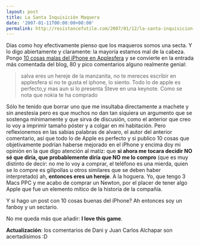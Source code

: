 ```yaml
---
layout: post
title: La Santa Inquisición Maquera
date: '2007-01-11T00:00:00+00:00'
permalink: http://resistancefutile.com/2007/01/12/la-santa-inquisicion-maquera/
---
```

Días como hoy efectivamente pienso que los maqueros somos una secta. Y lo digo abiertamente y claramente: la mayoría estamos mal de la cabeza. Pongo <a href="http://www.applesfera.com/2007/01/11-mas-de-10-cosas-que-no-molan-del-iphone">10 cosas malas del iPhone en Applesfera</a> y se convierte en la entrada más comentada del blog, 80 y pico comentarios alguno realmente genial:
<blockquote>salva eres un hereje de la manzanita, no te mereces escribir en applesfera si no te gusta el iphone, lo siento. Todo lo de apple es perfecto,y mas aun si lo presenta Steve en una keynote. Como se nota que nokia te ha comprado</blockquote><p>Sólo he tenido que borrar uno que me insultaba directamente a machete y sin anestesia pero es que muchos no dan tan siquiera un argumento que se sostenga mínimamente y que sirva de discusión, como el anterior que creo lo voy a imprimir tamaño póster y a colgar en mi habitación. Pero reflexionemos en las sabias palabras de alvaro, el autor del anterior comentario, así que todo lo de Apple es perfecto y si publico 10 cosas que objetivamente podrían haberse mejorado en el iPhone y encima doy mi opinión en la que digo atención al matiz: que <span style="font-weight:bold;">si ahora me tocara decidir NO sé que diría, que probablemente diría que NO me lo compro</span> (que es muy distinto de decir: no me lo voy a comprar, el teléfono es una mierda, quien se lo compre es gilipollas u otros similares que se deben haber interpretado) ah, <span style="font-weight:bold;">entonces eres un hereje</span>. A la hoguera. Yo, que tengo 3 Macs PPC y me acabo de comprar un Newton, por el placer de tener algo Apple que fue un elemento mítico de la historia de la compañía. </p>Y si hago un post con 10 cosas buenas del iPhone? Ah entonces soy un fanboy y un sectario. 

No me queda más que añadir: <span style="font-weight:bold;">I love this game</span>.

<span style="font-weight:bold;">Actualización</span>: los comentarios de Dani y Juan Carlos Alchapar son acertadísimos :D
